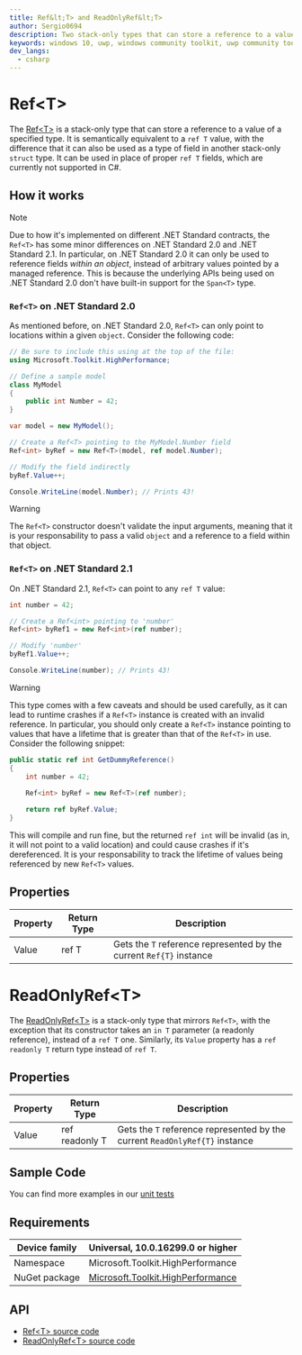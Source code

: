 ```yaml
---
title: Ref&lt;T> and ReadOnlyRef&lt;T>
author: Sergio0694
description: Two stack-only types that can store a reference to a value of a specified type
keywords: windows 10, uwp, windows community toolkit, uwp community toolkit, uwp toolkit, parallel, high performance, net core, net standard
dev_langs:
  - csharp
---
```


# Ref&lt;T>

The [Ref&lt;T>](https://docs.microsoft.com/dotnet/api/microsoft.toolkit.highperformance.ref-1) is a stack-only type that can store a reference to a value of a specified type. It is semantically equivalent to a `ref T` value, with the difference that it can also be used as a type of field in another stack-only `struct` type. It can be used in place of proper `ref T` fields, which are currently not supported in C#.

## How it works

> [!NOTE]
> Due to how it's implemented on different .NET Standard contracts, the `Ref<T>` has some minor differences on .NET Standard 2.0 and .NET Standard 2.1. In particular, on .NET Standard 2.0 it can only be used to reference fields _within an object_, instead of arbitrary values pointed by a managed reference. This is because the underlying APIs being used on .NET Standard 2.0 don't have built-in support for the `Span<T>` type.

### `Ref<T>` on .NET Standard 2.0

As mentioned before, on .NET Standard 2.0, `Ref<T>` can only point to locations within a given `object`. Consider the following code:

```csharp
// Be sure to include this using at the top of the file:
using Microsoft.Toolkit.HighPerformance;

// Define a sample model
class MyModel
{
    public int Number = 42;
}

var model = new MyModel();

// Create a Ref<T> pointing to the MyModel.Number field
Ref<int> byRef = new Ref<T>(model, ref model.Number);

// Modify the field indirectly
byRef.Value++;

Console.WriteLine(model.Number); // Prints 43!
```

> [!WARNING]
> The `Ref<T>` constructor doesn't validate the input arguments, meaning that it is your responsability to pass a valid `object` and a reference to a field within that object.

### `Ref<T>` on .NET Standard 2.1

On .NET Standard 2.1, `Ref<T>` can point to any `ref T` value:

```csharp
int number = 42;

// Create a Ref<int> pointing to 'number'
Ref<int> byRef1 = new Ref<int>(ref number);

// Modify 'number'
byRef1.Value++;

Console.WriteLine(number); // Prints 43!
```

> [!WARNING]
> This type comes with a few caveats and should be used carefully, as it can lead to runtime crashes if a `Ref<T>` instance is created with an invalid reference. In particular, you should only create a `Ref<T>` instance pointing to values that have a lifetime that is greater than that of the `Ref<T>` in use. Consider the following snippet:

```csharp
public static ref int GetDummyReference()
{
    int number = 42;

    Ref<int> byRef = new Ref<T>(ref number);
        
    return ref byRef.Value;        
}
```

This will compile and run fine, but the returned `ref int` will be invalid (as in, it will not point to a valid location) and could cause crashes if it's dereferenced. It is your responsability to track the lifetime of values being referenced by new `Ref<T>` values.

## Properties

| Property | Return Type | Description |
| -- | -- | -- |
| Value | ref T | Gets the `T` reference represented by the current `Ref{T}` instance |

# ReadOnlyRef&lt;T>

The [ReadOnlyRef&lt;T>](https://docs.microsoft.com/dotnet/api/microsoft.toolkit.highperformance.readonlyref-1) is a stack-only type that mirrors `Ref<T>`, with the exception that its constructor takes an `in T` parameter (a readonly reference), instead of a `ref T` one. Similarly, its `Value` property has a `ref readonly T` return type instead of `ref T`. 

## Properties

| Property | Return Type | Description |
| -- | -- | -- |
| Value | ref readonly T | Gets the `T` reference represented by the current `ReadOnlyRef{T}` instance |

## Sample Code

You can find more examples in our [unit tests](https://github.com/Microsoft/WindowsCommunityToolkit//blob/master/UnitTests/UnitTests.HighPerformance.Shared)

## Requirements

| Device family | Universal, 10.0.16299.0 or higher |
| --- | --- |
| Namespace | Microsoft.Toolkit.HighPerformance |
| NuGet package | [Microsoft.Toolkit.HighPerformance](https://www.nuget.org/packages/Microsoft.Toolkit.HighPerformance/) |

## API

* [Ref&lt;T> source code](https://github.com/Microsoft/WindowsCommunityToolkit//blob/master/Microsoft.Toolkit.HighPerformance)
* [ReadOnlyRef&lt;T> source code](https://github.com/Microsoft/WindowsCommunityToolkit//blob/master/Microsoft.Toolkit.HighPerformance)
